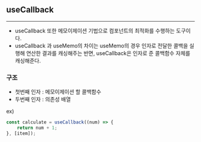 ## useCallback

---

- useCallback 또한 메모이제이션 기법으로 컴포넌트의 최적화를 수행하는 도구이다.
- useCallback 과 useMemo의 차이는 useMemo의 경우 인자로 전달한 콜백을 실행해 연산한 결과를 캐싱해주는 반면, useCallback은 인자로 준 콜백함수 자체를 캐싱해준다.

### 구조

- 첫번째 인자 : 메모이제이션 할 콜백함수
- 두번째 인자 : 의존성 배열

ex) 

```js
const calculate = useCallback((num) => {
    return num + 1;
}, [item]);
```


